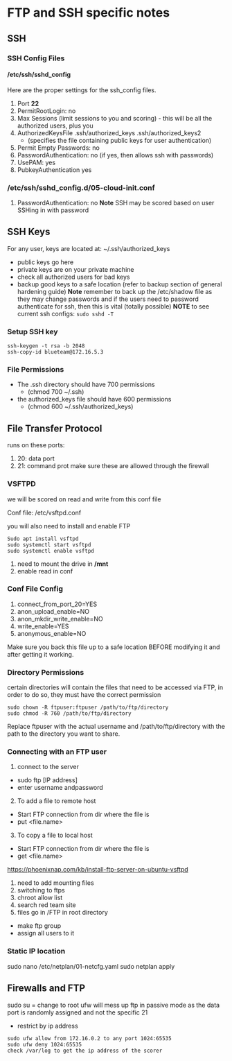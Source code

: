 # FTP and SSH specific notes

## SSH

### SSH Config Files

#### /etc/ssh/sshd_config
Here are the proper settings for the ssh_config files.

1. Port <b>22</b>
2. PermitRootLogin: no
3. Max Sessions (limit sessions to you and scoring) - this will be all the authorized users, plus you
4. AuthorizedKeysFile  .ssh/authorized_keys .ssh/authorized_keys2
    - (specifies the file containing public keys for user authentication)
5. Permit Empty Passwords: no
6. PasswordAuthentication: no (if yes, then allows ssh with passwords)
7. UsePAM: yes
8. PubkeyAuthentication yes

### /etc/ssh/sshd_config.d/05-cloud-init.conf

1. PasswordAuthentication: no
**Note** SSH may be scored based on user SSHing in with password

## SSH Keys

For any user, keys are located at: ~/.ssh/authorized_keys
- public keys go here
- private keys are on your private machine
- check all authorized users for bad keys 
- backup good keys to a safe location (refer to backup section of general hardening guide)
**Note** remember to back up the /etc/shadow file as they may change passwords and if the users need to password authenticate for ssh, then this is vital (totally possible)
**NOTE** to see current ssh configs:
``
sudo sshd -T
``

### Setup SSH key
```
ssh-keygen -t rsa -b 2048 
ssh-copy-id blueteam@172.16.5.3
```


### File Permissions
- The .ssh directory should have 700 permissions 
    - (chmod 700 ~/.ssh)
- the authorized_keys file should have 600 permissions 
    - (chmod 600 ~/.ssh/authorized_keys)

## File Transfer Protocol
runs on these ports:
1. 20: data port
2. 21: command prot
make sure these are allowed through the firewall

### VSFTPD
we will be scored on read and write from this conf file

Conf file: /etc/vsftpd.conf

you will also need to install and enable FTP

```
Sudo apt install vsftpd
sudo systemctl start vsftpd 
sudo systemctl enable vsftpd
```

1. need to mount the drive in <b>/mnt</b>
2. enable read in conf 

### Conf File Config
1. connect_from_port_20=YES
2. anon_upload_enable=NO
3. anon_mkdir_write_enable=NO
4. write_enable=YES
5. anonymous_enable=NO

Make sure you back this file up to a safe location BEFORE modifying it and after getting it working. 

### Directory Permissions
certain directories will contain the files that need to be accessed via FTP, in order to do so, they must have the correct permission

```
sudo chown -R ftpuser:ftpuser /path/to/ftp/directory
sudo chmod -R 760 /path/to/ftp/directory
```

Replace ftpuser with the actual username and /path/to/ftp/directory with the path to the directory you want to share.

### Connecting with an FTP user
1. connect to the server
- sudo ftp [IP address]
- enter username andpassword
2. To add a file to remote host 
- Start FTP connection from dir where the file is
- put <file.name>
3. To copy a file to local host
- Start FTP connection from dir where the file is
- get <file.name>

https://phoenixnap.com/kb/install-ftp-server-on-ubuntu-vsftpd

1. need to add mounting files
2. switching to ftps
3. chroot allow list 
4. search red team site
7. files go in /FTP in root directory
- make ftp group
- assign all users to it 

### Static IP location
sudo nano /etc/netplan/01-netcfg.yaml
sudo netplan apply

## Firewalls and FTP
sudo su = change to root
ufw will mess up ftp in passive mode as the data port is randomly assigned and not the specific 21
- restrict by ip address
```
sudo ufw allow from 172.16.0.2 to any port 1024:65535
sudo ufw deny 1024:65535
check /var/log to get the ip address of the scorer
```